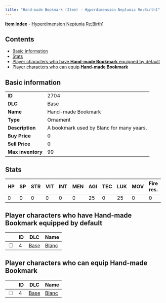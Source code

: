 ```yaml
---
title: "Hand-made Bookmark (Item) - Hyperdimension Neptunia Re;Birth1"
---
```


[**Item Index**](/neptunia/rb1/item/index.html) - [Hyperdimension Neptunia Re;Birth1](/neptunia/rb1)

## Contents

- [Basic information](#basic-information)
- [Stats](#stats)
- [Player characters who have **Hand-made Bookmark** equipped by default](#player-characters-who-have-hand-made-bookmark-equipped-by-default)
- [Player characters who can equip **Hand-made Bookmark**](#player-characters-who-can-equip-hand-made-bookmark)

## Basic information

|   |   |
| -- | -- |
| **ID** | 2704 |
| **DLC** | [Base](/neptunia/rb1/dlc/1-base.html) |
| **Name** | Hand-made Bookmark |
| **Type** | Ornament |
| **Description** | A bookmark used by Blanc for many years. |
| **Buy Price** | 0 |
| **Sell Price** | 0 |
| **Max inventory** | 99 |


## Stats

| HP | SP | STR | VIT | INT | MEN | AGI | TEC | LUK | MOV | Fire res. | Ice res. | Wind res. | Lightning res. |
| -- | -- | --- | --- | --- | --- | --- | --- | --- | --- | --------- | -------- | --------- | -------------- |
| 0 | 0 | 0 | 0 | 0 | 0 | 25 | 0 | 25 | 0 | 0 | 0 | 0 | 0 |


## Player characters who have **Hand-made Bookmark** equipped by default

|    | ID | DLC | Name |
| -- | -- | --- | ---- |
| <input type="checkbox" id="rb1-player-1-4" class="trackbox" /> | 4 | [Base](/neptunia/rb1/dlc/1-base.html) | [Blanc](/neptunia/rb1/player/1-4-blanc.html) |


## Player characters who can equip **Hand-made Bookmark**

|    | ID | DLC | Name |
| -- | -- | --- | ---- |
| <input type="checkbox" id="rb1-player-1-4" class="trackbox" /> | 4 | [Base](/neptunia/rb1/dlc/1-base.html) | [Blanc](/neptunia/rb1/player/1-4-blanc.html) |
